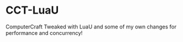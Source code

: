 # CCT-LuaU
 ComputerCraft Tweaked with LuaU and some of my own changes for performance and concurrency!
